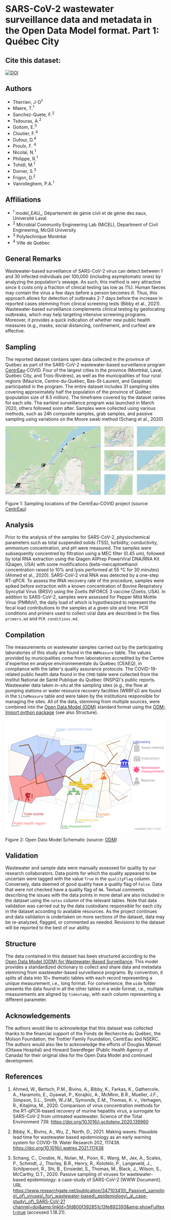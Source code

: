 # SARS-CoV-2 wastewater surveillance data and metadata in the Open Data Model format. Part 1: Québec City

## Cite this dataset:
[![DOI](https://zenodo.org/badge/419828268.svg)](https://zenodo.org/badge/latestdoi/419828268)

## Authors

- Therrien, J-D<sup>1</sup>
- Maere, T.<sup>1</sup>
- Sanchez-Quete, F.<sup>2</sup>
- Tsitouras, A.<sup>2</sup>
- Goitom, E.<sup>3</sup>
- Cloutier, F.<sup>4</sup>
- Dufour, D.<sup>4</sup>
- Proulx, F. <sup>4</sup>
- Nicolaï, N.<sup>1</sup>
- Philippe, R.<sup>1</sup>
- Tohidi, M.<sup>1</sup>
- Dorner, S.<sup>3</sup>
- Frigon, D.<sup>2</sup>
- Vanrolleghem, P.A.<sup>1</sup>

## Affiliations

- <sup>1</sup> model_EAU_, Département de génie civil et de génie des eaux, Université Laval
- <sup>2</sup> Microbial Community Engineering Lab (MiCEL), Department of Civil Engineering, McGill University
- <sup>3</sup> Polytechnique Montréal
- <sup>4</sup> Ville de Québec

## General Remarks

Wastewater-based surveillance of SARS-CoV-2 virus can detect between 1 and 30 infected individuals per 100,000 (including asymptomatic ones) by analyzing the population's sewage. As such, this method is very attractive since it costs only a fraction of clinical testing (as low as 1%). Human faeces may contain the virus a few days before a person becomes ill. Thus, this approach allows for detection of outbreaks 2-7 days before the increase in reported cases stemming from clinical screening tests (Bibby et al., 2021). Wastewater-based surveillance complements clinical testing by geolocating outbreaks, which may help targeting intensive screening programs. Moreover, it provides a quick indication of whether new public health measures (e.g., masks, social distancing, confinement, and curfew) are effective.

## Sampling

The reported dataset contains open data collected in the province of Québec as part of the SARS-CoV-2 wastewater-based surveillance program [CentrEau](https://www.centreau.ulaval.ca/en/covid/)-COVID. Four of the largest cities in the province (Montréal, Laval, Québec City, and Trois-Rivières), as well as the municipalities of four rural regions (Mauricie, Centre-du-Québec, Bas-St-Laurent, and Gaspésie) participated in the program. The entire dataset includes 31 sampling sites covering approximately half the population of the province of Québec (population size of 8.5 million). The timeframe covered by the dataset varies for each site. The earliest surveillance program was launched in March 2020, others followed soon after. Samples were collected using various methods, such as 24h composite samples, grab samples, and passive sampling using variations on the Moore swab method (Schang et al., 2020)

![Figure 1: Sampling locations of the CentrEau-COVID project (source: centreau.org/covid)](src/Picture1.png)
<figcaption>Figure 1: Sampling locations of the CentrEau-COVID project (source: <a href=https://www.centreau.ulaval.ca/covid>CentrEau</a>)</figcaption>

## Analysis

Prior to the analysis of the samples for SARS-CoV-2, physiochemical parameters such as total suspended solids (TSS), turbidity, conductivity, ammonium concentration, and pH were measured. The samples were subsequently concentred by filtration using a MEC filter (0.45 um), followed by total RNA extraction using the Qiagen AllPrep PowerViral DNA/RNA Kit (Qiagen, USA) with some modifications (beta-mercaptoethanol concentration raised to 10% and lysis performed at 55 °C for 30 minutes) (Ahmed et al., 2020). SARS-CoV-2 viral RNA was detected by a one-step RT-qPCR. To assess the RNA recovery rate of the procedure, samples were spiked before extraction with a known concentration of Bovine Respiratory Syncytial Virus (BRSV) using the Zoetis INFORCE 3 vaccine (Zoetis, USA). In addition to SARS-CoV-2, samples were assessed for Pepper Mild Mottle Virus (PMMoV), the daily load of which is hypothesized to represent the fecal load contributions to the samples at a given site and time. PCR conditions and primers used to collect viral data are described in the files `primers.md` and `PCR conditions.md`.

## Compilation

The measurements on wastewater samples carried out by the participating laboratories of this study are found in the `WWMeasure` table. The values provided by municipalities come from laboratories accredited by the Centre d'expertise en analyse environnementale du Québec (CEAEQ), in compliance with the latter's quality assurance protocols. The COVID-19-related public health data found in the `CPHD` table were collected from the Institut National de Santé Publique du Québec (INSPQ)'s public reports. Wastewater data taken in-situ at the sampling sites (e.g., the flow at pumping stations or water resource recovery facilities (WRRFs)) are found in the `SiteMeasure` table and were taken by the institutions responsible for managing the sites. All of the data, stemming from multiple sources, were combined into the [Open Data Model (ODM)](https://github.com/Big-Life-Lab/ODM) standard format using the [ODM-Import python package](https://github.com/modelEAU/ODM-Import) (see also Structure).

![Figure 2: Open Data Model Schematic](https://raw.githubusercontent.com/Big-Life-Lab/ODM/main/img/ODM%20schematic.svg)
<figcaption>Figure 2: Open Data Model Schematic (source: <a href=https://github.com/Big-Life-Lab/ODM>ODM</a>)</figcaption>

## Validation

Wastewater and sample data were manually assessed for quality by our research collaborators. Data points for which the quality appeared to be uncertain were tagged with the value `True` in the `qualityFlag` column. Conversely, data deemed of good quality have a quality flag of `False`. Data that were not checked have a quality flag of `NA`. Textual comments describing the issues with the data points in more detail are also included in the dataset using the `notes` column of the relevant tables. Note that data validation was carried out by the data custodians responsible for each city in the dataset according to available resources. As the project continues and data validation is undertaken on more sections of the dataset, data may be re-analyzed, flagged, or commented as needed. Revisions to the dataset will be reported to the best of our ability.

## Structure

The data contained in this dataset has been structured according to the [Open Data Model (ODM) for Wastewater-Based Surveillance](https://github.com/Big-Life-Lab/ODM). This model provides a standardized dictionary to collect and share data and metadata stemming from wastewater-based surveillance programs. By convention, it splits all data into 10+ thematic tables with each record representing a unique measurement, i.e., long format. For convenience, the `wide` folder presents the data found in all the other tables in a wide format, i.e., multiple measurements are aligned by `timestamp`, with each column representing a different parameter.

## Acknowledgements

The authors would like to acknowledge that this dataset was collected thanks to the financial support of the Fonds de Recherche du Québec, the Molson Foundation, the Trottier Family Foundation, CentrEau and NSERC. The authors would also like to acknowledge the efforts of Douglas Manuel (Ottawa Hospital) and Howard Swerdfeger (Public Health Agency of Canada) for their original idea for the Open Data Model and continued development.

## References

1. Ahmed, W., Bertsch, P.M., Bivins, A., Bibby, K., Farkas, K., Gathercole, A., Haramoto, E., Gyawali, P., Korajkic, A., McMinn, B.R., Mueller, J.F., Simpson, S.L., Smith, W.J.M., Symonds, E.M., Thomas, K. v., Verhagen, R., Kitajima, M., 2020. Comparison of virus concentration methods for the RT-qPCR-based recovery of murine hepatitis virus, a surrogate for SARS-CoV-2 from untreated wastewater. Science of the Total Environment 739. https://doi.org/10.1016/j.scitotenv.2020.139960

1. Bibby, K., Bivins, A., Wu, Z., North, D., 2021. Making waves: Plausible lead time for wastewater based epidemiology as an early warning system for COVID-19. Water Research 202, 117438. https://doi.org/10.1016/j.watres.2021.117438

1. Schang, C., Crosbie, N., Nolan, M., Poon, R., Wang, M., Jex, A., Scales, P., Schmidt, J., Thorley, B.R., Henry, R., Kolotelo, P., Langeveld, J., Schilperoort, R., Shi, B., Einsiedel, S., Thomas, M., Black, J., Wilson, S., McCarthy, D.T., 2020. Passive sampling of viruses for wastewater-based epidemiology: a case-study of SARS-CoV-2 [WWW Document]. URL https://www.researchgate.net/publication/347103410\_Passive\_sampling\_of\_viruses\_for\_wastewater-based\_epidemiology\_a\_case-study\_of\_SARS-CoV-2?channel=doi&amp;linkId=5fd800f392851c13fe892393&amp;showFulltext=true (accessed 1.18.21).
